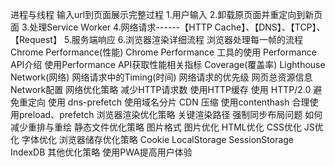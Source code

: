 进程与线程
输入url到页面展示完整过程
1.用户输入
2.卸载原页面并重定向到新页面
3.处理Service Worker
4.网络请求------【HTTP Cache】、【DNS】、【TCP】、【Request】
5.服务端响应
6.浏览器渲染详细流程
浏览器处理每一帧的流程
Chrome Performance(性能)
Chrome Performance 工具的使用
Performance API介绍
使用Performance API获取性能相关指标
Coverage(覆盖率)
Lighthouse
Network(网络)
网络请求中的Timing(时间)
网络请求的优先级
网页总资源信息
Network配置
网络优化策略
减少HTTP请求数
使用HTTP缓存
使用 HTTP/2.0
避免重定向
使用 dns-prefetch
使用域名分片
CDN
压缩
使用contenthash
合理使用preload、prefetch
浏览器渲染优化策略
关键渲染路径
强制同步布局问题
如何减少重排与重绘
静态文件优化策略
图片格式
图片优化
HTML优化
CSS优化
JS优化
字体优化
浏览器储存优化策略
Cookie
LocalStorage
SessionStorage
IndexDB
其他优化策略
使用PWA提高用户体验
